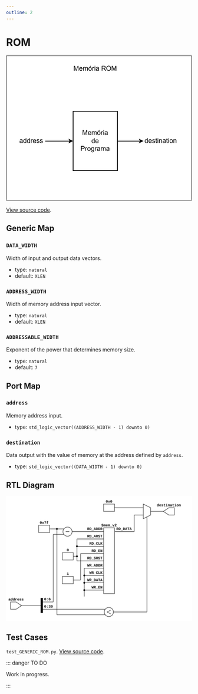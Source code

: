 ```yaml
---
outline: 2
---
```


# ROM <Badge type="info" text="GENERIC_ROM.vhd"/>

![ROM Logic Gate Diagram](../../public/images/referencia/componentes/generic_rom.drawio.svg)

[View source code](https://github.com/pfeinsper/24a-CTI-RISCV/blob/main/src/GENERIC_ROM.vhd).

## Generic Map

### `DATA_WIDTH`

Width of input and output data vectors.

- type: `natural`
- default: `XLEN`

### `ADDRESS_WIDTH`

Width of memory address input vector.

- type: `natural`
- default: `XLEN`

### `ADDRESSABLE_WIDTH`

Exponent of the power that determines memory size.

- type: `natural`
- default: `7`

## Port Map

### `address`

Memory address input.

- type: `std_logic_vector((ADDRESS_WIDTH - 1) downto 0)`

### `destination`

Data output with the value of memory at the address defined by `address`.

- type: `std_logic_vector((DATA_WIDTH - 1) downto 0)`

## RTL Diagram

![ROM RTL Diagram](../../public/images/referencia/componentes/generic_rom_netlist.svg)

## Test Cases

`test_GENERIC_ROM.py`.
[View source code](https://github.com/pfeinsper/24a-CTI-RISCV/blob/main/test/test_GENERIC_ROM.py).

::: danger TO DO

Work in progress.

:::
